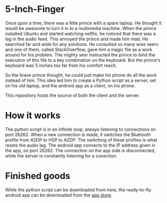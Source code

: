 # 5-Inch-Finger

Once upon a time, there was a little prince with a spare laptop. He thought it would be awesome to turn it in to a multimedia machine. When the prince installed Ubuntu and started watching netflix, he noticed that there was a lag in the audio feed. This annoyed the prince and made him mad. He searched far and wide for any solutions. He consulted so many wise seers and one of them, called StackOverflow, gave him a magic file as a work around for his problem. The mighty seer instructed the prince to bind the execution of this file to a key combination on the keyboard. But the prince's keyboard was 5 inches too far from his comfort reach.

So the brave prince thought, he could just make his phone do all the work instead of him. This idea led him to create a Python script as a server, set on his old laptop, and the android app as a client, on his phone.

This repository hosts the source of both the client and the server.

# How it works

The python script is in an infinite loop, always listening to connections on port 26262. When a new connection is made, it switches the Bluetooth profile from A2DP to HSP to A2DP. The switching of these profiles is what resets the audio lag. The android app connects to the IP address given in the app, on port 26262. The connection on the app side is disconnected, while the server is constantly listening for a conection.

# Finished goods

While the python script can be downloaded from here, the ready-to-fly android app can be downloaded from the [app store](https://play.google.com/store/apps/details?id=me.krishnasudhakar.projects.finger). 

